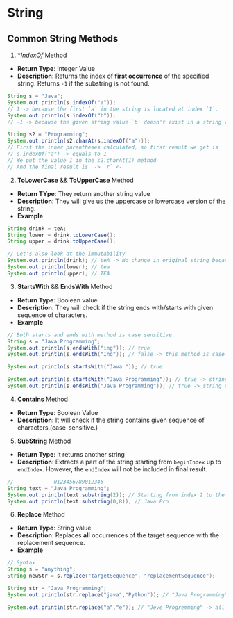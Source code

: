 # String
## Common String Methods 

1. **IndexOf* Method
* **Return Type**: Integer Value
* **Description**: Returns the index of **first occurrence** of the specified string. Returns `-1` if the substring
is not found. 
```java
String s = "Java";
System.out.println(s.indexOf("a")); 
// 1 -> because the first `a` in the string is located at index `1`. 
System.out.println(s.indexOf("b")); 
// -1 -> because the given string value `b` doesn't exist in a string variable `s`. 

String s2 = "Programming";
System.out.println(s2.charAt(s.indexOf("a"))); 
// First the inner parentheses calculated, so first result we get is 
// s.indexOf("a") -> equals to 1
// We put the value 1 in the s2.charAt(1) method
// And the final result is  -> `r` <-

```

2. **ToLowerCase** && **ToUpperCase** Method
* **Return TYpe**: They return another string value
* **Description**: They will give us the uppercase or lowercase version of the string. 
* **Example**
```java 
String drink = teA; 
String lower = drink.toLowerCase();
String upper = drink.toUpperCase();

// Let's also look at the immutability
System.out.println(drink); // teA -> No change in original string because it is not reassigned with any value.
System.out.println(lower); // tea
System.out.println(upper); // TEA
```
3. **StartsWith** && **EndsWith** Method
* **Return Type**: Boolean value
* **Description**: They will check if the string ends with/starts with given sequence of characters.
* **Example**
```java 
// Both starts and ends with method is case sensitive.
String s = "Java Programming";
System.out.println(s.endsWith("ing")); // true
System.out.println(s.endsWith("Ing")); // false -> this method is case sensitive

System.out.println(s.startsWith("Java ")); // true

System.out.println(s.startsWith("Java Programming")); // true -> string starts with itself.
System.out.println(s.endsWith("Java Programming")); // true -> string ends with itself.
```
4. **Contains** Method
* **Return Type**: Boolean Value
* **Description**: It will check if the string contains given sequence of characters.(case-sensitive.)

5. **SubString** Method
* **Return Type**: It returns another string
* **Description**: Extracts a part of the string starting from `beginIndex` up to 
`endIndex`. However, the `endIndex` will not be included in final result. 
```java 
//             0123456789012345
String text = "Java Programming";
System.out.println(text.substring(2)); // Starting from index 2 to the end of string. -> va Programming
System.out.println(text.substring(0,8)); // Java Pro
```
6. **Replace** Method
* **Return Type**: String value
* **Description**: Replaces **all** occurrences of the target sequence with the replacement sequence.
* **Example**
```java
// Syntax
String s = "anything";
String newStr = s.replace("targetSequence", "replacementSequence");
```
```java
String str = "Java Programming";
System.out.println(str.replace("java","Python")); // "Java Programming" -> str has `Java` not `java`

System.out.println(str.replace("a","e")); // "Jeve Progremming" -> all the a's replaced with e

```






